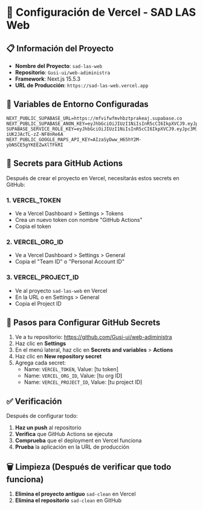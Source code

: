 # 🚀 Configuración de Vercel - SAD LAS Web

## 📋 Información del Proyecto

- **Nombre del Proyecto**: `sad-las-web`
- **Repositorio**: `Gusi-ui/web-adiministra`
- **Framework**: Next.js 15.5.3
- **URL de Producción**: `https://sad-las-web.vercel.app`

## 🔧 Variables de Entorno Configuradas

```
NEXT_PUBLIC_SUPABASE_URL=https://mfvifwfmvhbztprakeaj.supabase.co
NEXT_PUBLIC_SUPABASE_ANON_KEY=eyJhbGciOiJIUzI1NiIsInR5cCI6IkpXVCJ9.eyJpc3MiOiJzdXBhYmFzZSIsInJlZiI6Im1mdmlmd2ZtdmhienRwcmFrZWFqIiwicm9sZSI6ImFub24iLCJpYXQiOjE3NTM3ODU4MTUsImV4cCI6MjA2OTM2MTgxNX0.eVWp6w2YR4H0XtWJwrsXyfOhGZ4PdNRTQBtGPr9zgbo
SUPABASE_SERVICE_ROLE_KEY=eyJhbGciOiJIUzI1NiIsInR5cCI6IkpXVCJ9.eyJpc3MiOiJzdXBhYmFzZSIsInJlZiI6Im1mdmlmd2ZtdmhienRwcmFrZWFqIiwicm9sZSI6InNlcnZpY2Vfcm9sZSIsImlhdCI6MTc1Mzc4NTgxNSwiZXhwIjoyMDY5MzYxODE1fQ.uvHhox0M6dPZhrBUALf1x-iUK2JAcTL-zZ-NF8nRe6A
NEXT_PUBLIC_GOOGLE_MAPS_API_KEY=AIzaSyDww_H65hY2M-ybNSCE5gYKEEZwXlTFkRI
```

## 🔑 Secrets para GitHub Actions

Después de crear el proyecto en Vercel, necesitarás estos secrets en GitHub:

### 1. VERCEL_TOKEN

- Ve a Vercel Dashboard > Settings > Tokens
- Crea un nuevo token con nombre "GitHub Actions"
- Copia el token

### 2. VERCEL_ORG_ID

- Ve a Vercel Dashboard > Settings > General
- Copia el "Team ID" o "Personal Account ID"

### 3. VERCEL_PROJECT_ID

- Ve al proyecto `sad-las-web` en Vercel
- En la URL o en Settings > General
- Copia el Project ID

## 📝 Pasos para Configurar GitHub Secrets

1. Ve a tu repositorio: https://github.com/Gusi-ui/web-adiministra
2. Haz clic en **Settings**
3. En el menú lateral, haz clic en **Secrets and variables** > **Actions**
4. Haz clic en **New repository secret**
5. Agrega cada secret:
   - Name: `VERCEL_TOKEN`, Value: [tu token]
   - Name: `VERCEL_ORG_ID`, Value: [tu org ID]
   - Name: `VERCEL_PROJECT_ID`, Value: [tu project ID]

## ✅ Verificación

Después de configurar todo:

1. **Haz un push** al repositorio
2. **Verifica** que GitHub Actions se ejecuta
3. **Comprueba** que el deployment en Vercel funciona
4. **Prueba** la aplicación en la URL de producción

## 🗑️ Limpieza (Después de verificar que todo funciona)

1. **Elimina el proyecto antiguo** `sad-clean` en Vercel
2. **Elimina el repositorio** `sad-clean` en GitHub
